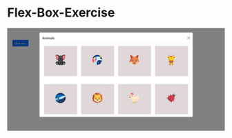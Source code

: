 # Flex-Box-Exercise

![alt text](https://github.com/georgekuttycl/Flex-Box-Exercise/blob/master/assets/images/img.jpg)
